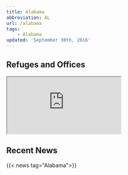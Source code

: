 ```yaml
---
title: Alabama
abbreviation: AL
url: /alabama
tags:
    - Alabama
updated: 'September 30th, 2016'
---
```


## Refuges and Offices
<iframe src="https://usfws.github.io/southeast-mega-map/?state=AL&scroll=false" class="state-map"></iframe>

## Recent News
{{< news tag="Alabama">}}
